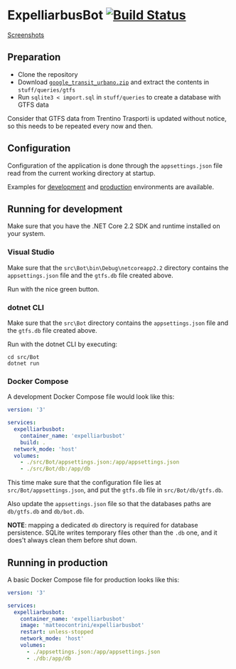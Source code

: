 # ExpelliarbusBot [![Build Status](https://travis-ci.com/matteocontrini/expelliarbusbot.svg?branch=master)](https://travis-ci.com/matteocontrini/expelliarbusbot)

[Screenshots](stuff/screenshots)

## Preparation

- Clone the repository
- Download [`google_transit_urbano.zip`](https://www.trentinotrasporti.it/opendata/google_transit_urbano_tte.zip) and extract the contents in `stuff/queries/gtfs`
- Run `sqlite3 < import.sql` in `stuff/queries` to create a database with GTFS data

Consider that GTFS data from Trentino Trasporti is updated without notice, so this needs to be repeated every now and then.

## Configuration

Configuration of the application is done through the `appsettings.json` file read from the current working directory at startup.

Examples for [development](https://github.com/matteocontrini/expelliarbusbot/blob/master/src/Bot/appsettings.example.development.json) and [production](https://github.com/matteocontrini/expelliarbusbot/blob/master/src/Bot/appsettings.example.json) environments are available.

## Running for development

Make sure that you have the .NET Core 2.2 SDK and runtime installed on your system.

### Visual Studio

Make sure that the `src\Bot\bin\Debug\netcoreapp2.2` directory contains the `appsettings.json` file and the `gtfs.db` file created above.

Run with the nice green button.

### dotnet CLI

Make sure that the `src\Bot` directory contains the `appsettings.json` file and the `gtfs.db` file created above.

Run with the dotnet CLI by executing:

```
cd src/Bot
dotnet run
```

### Docker Compose

A development Docker Compose file would look like this:

```yaml
version: '3'

services:
  expelliarbusbot:
    container_name: 'expelliarbusbot'
    build: .
  network_mode: 'host'
  volumes:
    - ./src/Bot/appsettings.json:/app/appsettings.json
    - ./src/Bot/db:/app/db
```

This time make sure that the configuration file lies at `src/Bot/appsettings.json`, and put the `gtfs.db` file in `src/Bot/db/gtfs.db`.

Also update the `appsettings.json` file so that the databases paths are `db/gtfs.db` and `db/bot.db`.

**NOTE**: mapping a dedicated `db` directory is required for database persistence. SQLite  writes temporary files other than the `.db` one, and it does't always clean them before shut down.

## Running in production

A basic Docker Compose file for production looks like this:

```yaml
version: '3'

services:
  expelliarbusbot:
    container_name: 'expelliarbusbot'
    image: 'matteocontrini/expelliarbusbot'
    restart: unless-stopped
    network_mode: 'host'
    volumes:
      - ./appsettings.json:/app/appsettings.json
      - ./db:/app/db
```

